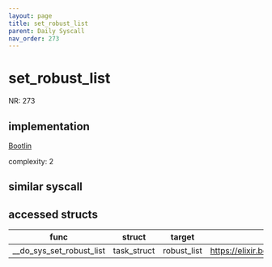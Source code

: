 ```yaml
---
layout: page
title: set_robust_list
parent: Daily Syscall
nav_order: 273
---
```

        

# set_robust_list
NR: 273

## implementation
[Bootlin](https://elixir.bootlin.com/linux/v6.14.7/source/kernel/futex/syscalls.c#L28)

complexity: 2


## similar syscall


## accessed structs

|func|struct|target|location|has_read|has_write|
|--|--|--|--|--|--|
|__do_sys_set_robust_list|task_struct|robust_list|https://elixir.bootlin.com/linux/v6.14.7/source/kernel/futex/syscalls.c#L37|false|false|

